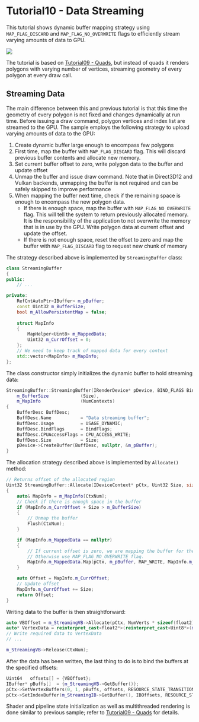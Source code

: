 # Tutorial10 - Data Streaming

This tutorial shows dynamic buffer mapping strategy using `MAP_FLAG_DISCARD` and `MAP_FLAG_NO_OVERWRITE`
flags to efficiently stream varying amounts of data to GPU.

![](Animation_Large.gif)

The tutorial is based on [Tutorial09 - Quads](../Tutorial09_Quads), but instead of quads it renders polygons
with varying number of vertices, streaming geometry of every polygon at every draw call.

## Streaming Data

The main difference between this and previous tutorial is that this time the geometry of every polygon is not fixed and
changes dynamically at run time. Before issuing a draw command, polygon vertices and index list are streamed to the GPU.
The sample employs the following strategy to upload varying amounts of data to the GPU:

1. Create dynamic buffer large enough to encompass few polygons
2. First time, map the buffer with `MAP_FLAG_DISCARD` flag. This will discard previous buffer contents and allocate new memory.
3. Set current buffer offset to zero, write polygon data to the buffer and update offset
4. Unmap the buffer and issue draw command. Note that in Direct3D12 and Vulkan backends, unmapping the buffer is not required
   and can be safely skipped to improve performance
5. When mapping the buffer next time, check if the remaining space is enough to encompass the new polygon data.
   * If there is enough space, map the buffer with `MAP_FLAG_NO_OVERWRITE` flag. This will tell the system 
     to return previously allocated memory. It is the responsibility of the application to not overwrite the memory that 
     is in use by the GPU. Write polygon data at current offset and update the offset.
   * If there is not enough space, reset the offset to zero and map the buffer with `MAP_FLAG_DISCARD` flag to request new
     chunk of memory

The strategy described above is implemented by `StreamingBuffer` class:

```cpp
class StreamingBuffer
{
public:
    // ... 

private:
    RefCntAutoPtr<IBuffer> m_pBuffer;
    const Uint32 m_BufferSize;
    bool m_AllowPersistentMap = false;
    
    struct MapInfo
    {
        MapHelper<Uint8> m_MappedData;
        Uint32 m_CurrOffset = 0;
    };
    // We need to keep track of mapped data for every context
    std::vector<MapInfo> m_MapInfo;
};
```

The class constructor simply initializes the dynamic buffer to hold streaming data:

```cpp
StreamingBuffer::StreamingBuffer(IRenderDevice* pDevice, BIND_FLAGS BindFlags, Uint32 Size, size_t NumContexts) : 
    m_BufferSize            (Size),
    m_MapInfo               (NumContexts)
{
    BufferDesc BuffDesc;
    BuffDesc.Name           = "Data streaming buffer";
    BuffDesc.Usage          = USAGE_DYNAMIC;
    BuffDesc.BindFlags      = BindFlags;
    BuffDesc.CPUAccessFlags = CPU_ACCESS_WRITE;
    BuffDesc.Size           = Size;
    pDevice->CreateBuffer(BuffDesc, nullptr, &m_pBuffer);
}
```

The allocation strategy described above is implemented by `Allocate()` method:

```cpp
// Returns offset of the allocated region
Uint32 StreamingBuffer::Allocate(IDeviceContext* pCtx, Uint32 Size, size_t CtxNum)
{
    auto& MapInfo = m_MapInfo[CtxNum];
    // Check if there is enough space in the buffer
    if (MapInfo.m_CurrOffset + Size > m_BufferSize)
    {
        // Unmap the buffer
        Flush(CtxNum);
    }

    if (MapInfo.m_MappedData == nullptr)
    {
        // If current offset is zero, we are mapping the buffer for the first time after it has been flushed. Use MAP_FLAG_DISCARD flag.
        // Otherwise use MAP_FLAG_NO_OVERWRITE flag.
        MapInfo.m_MappedData.Map(pCtx, m_pBuffer, MAP_WRITE, MapInfo.m_CurrOffset == 0 ? MAP_FLAG_DISCARD : MAP_FLAG_NO_OVERWRITE);
    }

    auto Offset = MapInfo.m_CurrOffset;
    // Update offset
    MapInfo.m_CurrOffset += Size;
    return Offset;
}
```

Writing data to the buffer is then straightforward:

```cpp
auto VBOffset = m_StreamingVB->Allocate(pCtx, NumVerts * sizeof(float2), CtxNum);
auto* VertexData = reinterpret_cast<float2*>(reinterpret_cast<Uint8*>(m_StreamingVB->GetMappedCPUAddress(CtxNum)) + VBOffset);
// Write required data to VertexData
// ... 

m_StreamingVB->Release(CtxNum);
```

After the data has been written, the last thing to do is to bind the buffers at the specified offsets:

```cpp
Uint64   offsets[] = {VBOffset};
IBuffer* pBuffs[]  = {m_StreamingVB->GetBuffer()};
pCtx->SetVertexBuffers(0, 1, pBuffs, offsets, RESOURCE_STATE_TRANSITION_MODE_VERIFY, SET_VERTEX_BUFFERS_FLAG_RESET);
pCtx->SetIndexBuffer(m_StreamingIB->GetBuffer(), IBOffsets, RESOURCE_STATE_TRANSITION_MODE_VERIFY);
```


Shader and pipeline state initialization as well as multithreaded rendering is done similar to previous sample; refer to 
[Tutorial09 - Quads](../Tutorial09_Quads) for details.
